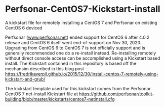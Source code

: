 # Perfsonar-CentOS7-Kickstart-install
A kickstart file for remotely installing a CentOS 7 and Perfsonar on existing CentOS 6 deviced

Perfsonar (www.perfsonar.net) ended support for CentOS 6 after 4.0.2 relesae and CentOS 6
itself went end-of-support on Nov 30, 2020.  Upgrading from CentOS 6 to CentOS 7 is not
officially support and is generally recommended one do a re-install instead.  Re-installing
remotely without direct console access can be accomplished using a Kickstart based install.
The Kickstart contained in this repository is based off the mechansim described in this
blog post -- https://fredrikaverpil.github.io/2015/12/30/install-centos-7-remotely-using-kickstart-and-grub/

The kickstart template used for this kickstart comes from the Perfsonar CentOS 7 net-install Kickstart file
at https://github.com/perfsonar/toolkit-building/blob/master/kickstarts/centos7-netinstall.cfg
